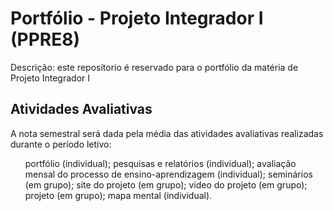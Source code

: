 # Portfólio - Projeto Integrador I (PPRE8)

Descrição: este reposítorio é reservado para o portfólio da matéria de Projeto Integrador I

## Atividades Avaliativas

A nota semestral será dada pela média das atividades avaliativas realizadas durante o período letivo: 

<ol>
  portfólio (individual);
  pesquisas e relatórios (individual);
  avaliação mensal do processo de ensino-aprendizagem (individual);
  seminários (em grupo);
  site do projeto (em grupo);
  video do projeto (em grupo);
  projeto (em grupo);
  mapa mental (individual).
</ol>
